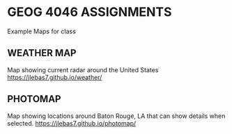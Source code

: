 # GEOG 4046 ASSIGNMENTS
Example Maps for class

## WEATHER MAP
Map showing current radar around the United States
<https://jlebas7.github.io/weather/>

## PHOTOMAP
Map showing locations around Baton Rouge, LA that can show details when selected.
<https://jlebas7.github.io/photomap/>
